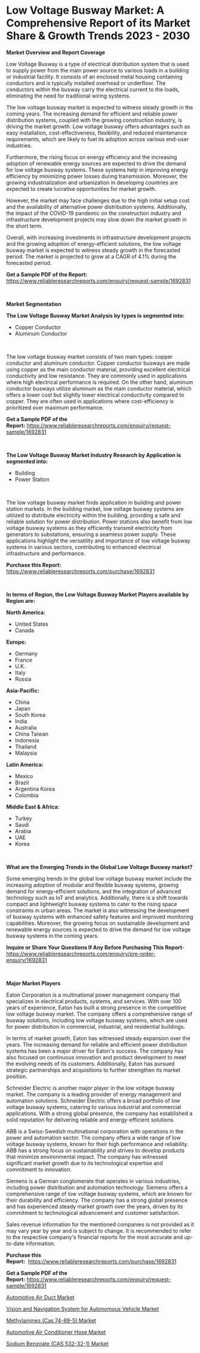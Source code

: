 <p><h1>Low Voltage Busway Market: A Comprehensive Report of its Market Share & Growth Trends 2023 - 2030</h1></p><p><strong>Market Overview and Report Coverage</strong></p>
<p><p>Low Voltage Busway is a type of electrical distribution system that is used to supply power from the main power source to various loads in a building or industrial facility. It consists of an enclosed metal housing containing conductors and is typically installed overhead or underfloor. The conductors within the busway carry the electrical current to the loads, eliminating the need for traditional wiring systems.</p><p>The low voltage busway market is expected to witness steady growth in the coming years. The increasing demand for efficient and reliable power distribution systems, coupled with the growing construction industry, is driving the market growth. Low voltage busway offers advantages such as easy installation, cost-effectiveness, flexibility, and reduced maintenance requirements, which are likely to fuel its adoption across various end-user industries.</p><p>Furthermore, the rising focus on energy efficiency and the increasing adoption of renewable energy sources are expected to drive the demand for low voltage busway systems. These systems help in improving energy efficiency by minimizing power losses during transmission. Moreover, the growing industrialization and urbanization in developing countries are expected to create lucrative opportunities for market growth.</p><p>However, the market may face challenges due to the high initial setup cost and the availability of alternative power distribution systems. Additionally, the impact of the COVID-19 pandemic on the construction industry and infrastructure development projects may slow down the market growth in the short term.</p><p>Overall, with increasing investments in infrastructure development projects and the growing adoption of energy-efficient solutions, the low voltage busway market is expected to witness steady growth in the forecasted period. The market is projected to grow at a CAGR of 4.1% during the forecasted period.</p></p>
<p><strong>Get a Sample PDF of the Report:</strong> <a href="https://www.reliableresearchreports.com/enquiry/request-sample/1692831">https://www.reliableresearchreports.com/enquiry/request-sample/1692831</a></p>
<p>&nbsp;</p>
<p><strong>Market Segmentation</strong></p>
<p><strong>The Low Voltage Busway Market Analysis by types is segmented into:</strong></p>
<p><ul><li>Copper Conductor</li><li>Aluminum Conductor</li></ul></p>
<p>&nbsp;</p>
<p><p>The low voltage busway market consists of two main types: copper conductor and aluminum conductor. Copper conductor busways are made using copper as the main conductor material, providing excellent electrical conductivity and low resistance. They are commonly used in applications where high electrical performance is required. On the other hand, aluminum conductor busways utilize aluminum as the main conductor material, which offers a lower cost but slightly lower electrical conductivity compared to copper. They are often used in applications where cost-efficiency is prioritized over maximum performance.</p></p>
<p><strong>Get a Sample PDF of the Report:</strong>&nbsp;<a href="https://www.reliableresearchreports.com/enquiry/request-sample/1692831">https://www.reliableresearchreports.com/enquiry/request-sample/1692831</a></p>
<p>&nbsp;</p>
<p><strong>The Low Voltage Busway Market Industry Research by Application is segmented into:</strong></p>
<p><ul><li>Building</li><li>Power Station</li></ul></p>
<p>&nbsp;</p>
<p><p>The low voltage busway market finds application in building and power station markets. In the building market, low voltage busway systems are utilized to distribute electricity within the building, providing a safe and reliable solution for power distribution. Power stations also benefit from low voltage busway systems as they efficiently transmit electricity from generators to substations, ensuring a seamless power supply. These applications highlight the versatility and importance of low voltage busway systems in various sectors, contributing to enhanced electrical infrastructure and performance.</p></p>
<p><strong>Purchase this Report:</strong>&nbsp; <a href="https://www.reliableresearchreports.com/purchase/1692831">https://www.reliableresearchreports.com/purchase/1692831</a></p>
<p>&nbsp;</p>
<p><strong>In terms of Region, the Low Voltage Busway Market Players available by Region are:</strong></p>
<p>
    <p> <strong> North America: </strong>
        <ul>
            <li>United States</li>
            <li>Canada</li>
        </ul>
        </p> 
    <p> <strong> Europe: </strong>
        <ul>
            <li>Germany</li>
            <li>France</li>
            <li>U.K.</li>
            <li>Italy</li>
            <li>Russia</li>
        </ul>
        </p> 
    <p> <strong> Asia-Pacific: </strong>
        <ul>
            <li>China</li>
            <li>Japan</li>
            <li>South Korea</li>
            <li>India</li>
            <li>Australia</li>
            <li>China Taiwan</li>
            <li>Indonesia</li>
            <li>Thailand</li>
            <li>Malaysia</li>
        </ul>
        </p> 
    <p> <strong> Latin America: </strong>
        <ul>
            <li>Mexico</li>
            <li>Brazil</li>
            <li>Argentina Korea</li>
            <li>Colombia</li>
        </ul>
        </p> 
    <p> <strong> Middle East & Africa: </strong>
        <ul>
            <li>Turkey</li>
            <li>Saudi</li>
            <li>Arabia</li>
            <li>UAE</li>
            <li>Korea</li>
        </ul>
    </p>
    </p>
<p>&nbsp;</p>
<p><strong>What are the Emerging Trends in the Global Low Voltage Busway market?</strong></p>
<p><p>Some emerging trends in the global low voltage busway market include the increasing adoption of modular and flexible busway systems, growing demand for energy-efficient solutions, and the integration of advanced technology such as IoT and analytics. Additionally, there is a shift towards compact and lightweight busway systems to cater to the rising space constraints in urban areas. The market is also witnessing the development of busway systems with enhanced safety features and improved monitoring capabilities. Moreover, the growing focus on sustainable development and renewable energy sources is expected to drive the demand for low voltage busway systems in the coming years.</p></p>
<p><strong>Inquire or Share Your Questions If Any Before Purchasing This Report</strong>- <a href="https://www.reliableresearchreports.com/enquiry/pre-order-enquiry/1692831">https://www.reliableresearchreports.com/enquiry/pre-order-enquiry/1692831</a></p>
<p>&nbsp;</p>
<p><strong>Major Market Players</strong></p>
<p><p>Eaton Corporation is a multinational power management company that specializes in electrical products, systems, and services. With over 100 years of experience, Eaton has built a strong presence in the competitive low voltage busway market. The company offers a comprehensive range of busway solutions, including low voltage busway systems, which are used for power distribution in commercial, industrial, and residential buildings.</p><p>In terms of market growth, Eaton has witnessed steady expansion over the years. The increasing demand for reliable and efficient power distribution systems has been a major driver for Eaton's success. The company has also focused on continuous innovation and product development to meet the evolving needs of its customers. Additionally, Eaton has pursued strategic partnerships and acquisitions to further strengthen its market position.</p><p>Schneider Electric is another major player in the low voltage busway market. The company is a leading provider of energy management and automation solutions. Schneider Electric offers a broad portfolio of low voltage busway systems, catering to various industrial and commercial applications. With a strong global presence, the company has established a solid reputation for delivering reliable and energy-efficient solutions.</p><p>ABB is a Swiss-Swedish multinational corporation with operations in the power and automation sector. The company offers a wide range of low voltage busway systems, known for their high performance and reliability. ABB has a strong focus on sustainability and strives to develop products that minimize environmental impact. The company has witnessed significant market growth due to its technological expertise and commitment to innovation.</p><p>Siemens is a German conglomerate that operates in various industries, including power distribution and automation technology. Siemens offers a comprehensive range of low voltage busway systems, which are known for their durability and efficiency. The company has a strong global presence and has experienced steady market growth over the years, driven by its commitment to technological advancement and customer satisfaction.</p><p>Sales revenue information for the mentioned companies is not provided as it may vary year by year and is subject to change. It is recommended to refer to the respective company's financial reports for the most accurate and up-to-date information.</p></p>
<p><strong>Purchase this Report:</strong>&nbsp;&nbsp;<a href="https://www.reliableresearchreports.com/purchase/1692831">https://www.reliableresearchreports.com/purchase/1692831</a></p>
<p></p>
<p><strong>Get a Sample PDF of the Report:</strong>&nbsp;<a href="https://www.reliableresearchreports.com/enquiry/request-sample/1692831">https://www.reliableresearchreports.com/enquiry/request-sample/1692831</a></p>
<p><p><a href="https://www.linkedin.com/pulse/automotive-air-duct-market-insights-players-forecast-7v4se/">Automotive Air Duct Market</a></p><p><a href="https://medium.com/@ulicesweber/vision-and-navigation-system-for-autonomous-vehicle-market-trends-forecast-and-competitive-a6e61b873bc2">Vision and Navigation System for Autonomous Vehicle Market</a></p><p><a href="https://github.com/Chiragrp25/Market-Research-Report-List-1/blob/main/methylamines-cas-74-89-5-market.md">Methylamines (Cas 74-89-5) Market</a></p><p><a href="https://www.linkedin.com/pulse/automotive-air-conditioner-hose-market-share-amp-new-trends-izd0e/">Automotive Air Conditioner Hose Market</a></p><p><a href="https://github.com/YashRP12/Market-Research-Report-List-1/blob/main/sodium-benzoate-cas-532-32-1-market.md">Sodium Benzoate (CAS 532-32-1) Market</a></p></p>